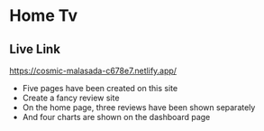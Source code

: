 # Home Tv

## Live Link
https://cosmic-malasada-c678e7.netlify.app/

- Five pages have been created on this site
- Create a fancy review site
- On the home page, three reviews have been shown separately
- And four charts are shown on the dashboard page